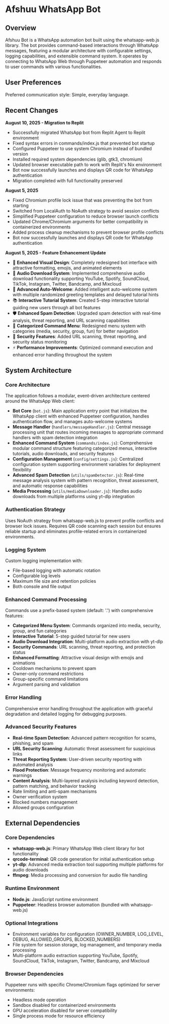 # Afshuu WhatsApp Bot

## Overview

Afshuu Bot is a WhatsApp automation bot built using the whatsapp-web.js library. The bot provides command-based interactions through WhatsApp messages, featuring a modular architecture with configurable settings, logging capabilities, and extensible command system. It operates by connecting to WhatsApp Web through Puppeteer automation and responds to user commands with various functionalities.

## User Preferences

Preferred communication style: Simple, everyday language.

## Recent Changes

**August 10, 2025 - Migration to Replit**
- Successfully migrated WhatsApp bot from Replit Agent to Replit environment
- Fixed syntax errors in commands/index.js that prevented bot startup
- Configured Puppeteer to use system Chromium instead of bundled version
- Installed required system dependencies (glib, gtk3, chromium)
- Updated browser executable path to work with Replit's Nix environment
- Bot now successfully launches and displays QR code for WhatsApp authentication
- Migration completed with full functionality preserved

**August 5, 2025**
- Fixed Chromium profile lock issue that was preventing the bot from starting
- Switched from LocalAuth to NoAuth strategy to avoid session conflicts
- Simplified Puppeteer configuration to reduce browser launch conflicts
- Updated Chrome/Chromium arguments for better compatibility in containerized environments
- Added process cleanup mechanisms to prevent browser profile conflicts
- Bot now successfully launches and displays QR code for WhatsApp authentication

**August 5, 2025 - Feature Enhancement Update**
- 🎨 **Enhanced Visual Design**: Completely redesigned bot interface with attractive formatting, emojis, and animated elements
- 🎵 **Audio Download System**: Implemented comprehensive audio download functionality supporting YouTube, Spotify, SoundCloud, TikTok, Instagram, Twitter, Bandcamp, and Mixcloud
- 👋 **Advanced Auto-Welcome**: Added intelligent auto-welcome system with multiple randomized greeting templates and delayed tutorial hints
- 📚 **Interactive Tutorial System**: Created 5-step interactive tutorial guiding new users through all bot features
- 🛡️ **Enhanced Spam Detection**: Upgraded spam detection with real-time analysis, threat reporting, and URL scanning capabilities
- 🎯 **Categorized Command Menu**: Redesigned menu system with categories (media, security, group, fun) for better navigation
- 🔧 **Security Features**: Added URL scanning, threat reporting, and security status monitoring
- ⚡ **Performance Improvements**: Optimized command execution and enhanced error handling throughout the system

## System Architecture

### Core Architecture
The application follows a modular, event-driven architecture centered around the WhatsApp Web client:

- **Bot Core** (`bot.js`): Main application entry point that initializes the WhatsApp client with enhanced Puppeteer configuration, handles authentication flow, and manages auto-welcome systems
- **Message Handler** (`handlers/messageHandler.js`): Central message processing unit that routes incoming messages to appropriate command handlers with spam detection integration
- **Enhanced Command System** (`commands/index.js`): Comprehensive modular command structure featuring categorized menus, interactive tutorials, audio downloads, and security features
- **Configuration Management** (`config/settings.js`): Centralized configuration system supporting environment variables for deployment flexibility
- **Advanced Spam Detection** (`utils/spamDetector.js`): Real-time message analysis system with pattern recognition, threat assessment, and automatic response capabilities
- **Media Processing** (`utils/mediaDownloader.js`): Handles audio downloads from multiple platforms using yt-dlp integration

### Authentication Strategy
Uses NoAuth strategy from whatsapp-web.js to prevent profile conflicts and browser lock issues. Requires QR code scanning each session but ensures reliable startup and eliminates profile-related errors in containerized environments.

### Logging System
Custom logging implementation with:
- File-based logging with automatic rotation
- Configurable log levels
- Maximum file size and retention policies
- Both console and file output

### Enhanced Command Processing
Commands use a prefix-based system (default: '.') with comprehensive features:
- **Categorized Menu System**: Commands organized into media, security, group, and fun categories
- **Interactive Tutorial**: 5-step guided tutorial for new users
- **Audio Download Integration**: Multi-platform audio extraction with yt-dlp
- **Security Commands**: URL scanning, threat reporting, and protection status
- **Enhanced Formatting**: Attractive visual design with emojis and animations
- Cooldown mechanisms to prevent spam
- Owner-only command restrictions
- Group-specific command limitations
- Argument parsing and validation

### Error Handling
Comprehensive error handling throughout the application with graceful degradation and detailed logging for debugging purposes.

### Advanced Security Features
- **Real-time Spam Detection**: Advanced pattern recognition for scams, phishing, and spam
- **URL Security Scanning**: Automatic threat assessment for suspicious links
- **Threat Reporting System**: User-driven security reporting with automated analysis
- **Flood Protection**: Message frequency monitoring and automatic warnings
- **Content Analysis**: Multi-layered analysis including keyword detection, pattern matching, and behavior tracking
- Rate limiting and anti-spam mechanisms
- Owner verification system
- Blocked numbers management
- Allowed groups configuration

## External Dependencies

### Core Dependencies
- **whatsapp-web.js**: Primary WhatsApp Web client library for bot functionality
- **qrcode-terminal**: QR code generation for initial authentication setup
- **yt-dlp**: Advanced media extraction tool supporting multiple platforms for audio downloads
- **ffmpeg**: Media processing and conversion for audio file handling

### Runtime Environment
- **Node.js**: JavaScript runtime environment
- **Puppeteer**: Headless browser automation (bundled with whatsapp-web.js)

### Optional Integrations
- Environment variables for configuration (OWNER_NUMBER, LOG_LEVEL, DEBUG, ALLOWED_GROUPS, BLOCKED_NUMBERS)
- File system for session storage, log management, and temporary media processing
- Multi-platform audio extraction supporting YouTube, Spotify, SoundCloud, TikTok, Instagram, Twitter, Bandcamp, and Mixcloud

### Browser Dependencies
Puppeteer runs with specific Chrome/Chromium flags optimized for server environments:
- Headless mode operation
- Sandbox disabled for containerized environments
- GPU acceleration disabled for server compatibility
- Single process mode for resource efficiency